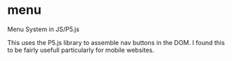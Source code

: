 # menu
Menu System in JS/P5.js

This uses the P5.js library to assemble nav buttons in the DOM.
I found this to be fairly usefull particularly for mobile websites.
